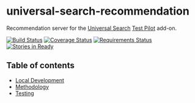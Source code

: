 # universal-search-recommendation

Recommendation server for the [Universal Search](https://wiki.mozilla.org/Firefox/Universal_Search) [Test Pilot](https://wiki.mozilla.org/Test_Pilot) add-on.

[![Build Status](https://travis-ci.org/mozilla/universal-search-recommendation.svg?branch=master)](https://travis-ci.org/mozilla/universal-search-recommendation) [![Coverage Status](https://coveralls.io/repos/mozilla/universal-search-recommendation/badge.svg?branch=master&service=github)](https://coveralls.io/github/mozilla/universal-search-recommendation?branch=master) [![Requirements Status](https://requires.io/github/mozilla/universal-search-recommendation/requirements.svg?branch=master)](https://requires.io/github/mozilla/universal-search-recommendation/requirements/?branch=master) [![Stories in Ready](https://badge.waffle.io/mozilla/universal-search.png?label=ready&title=Ready)](http://waffle.io/mozilla/universal-search)

## Table of contents

- [Local Development](docs/local.md)
- [Methodology](docs/methodology.md)
- [Testing](docs/testing.md)
